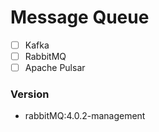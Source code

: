# Message Queue

- [ ] Kafka
- [ ] RabbitMQ
- [ ] Apache Pulsar

### Version
- rabbitMQ:4.0.2-management